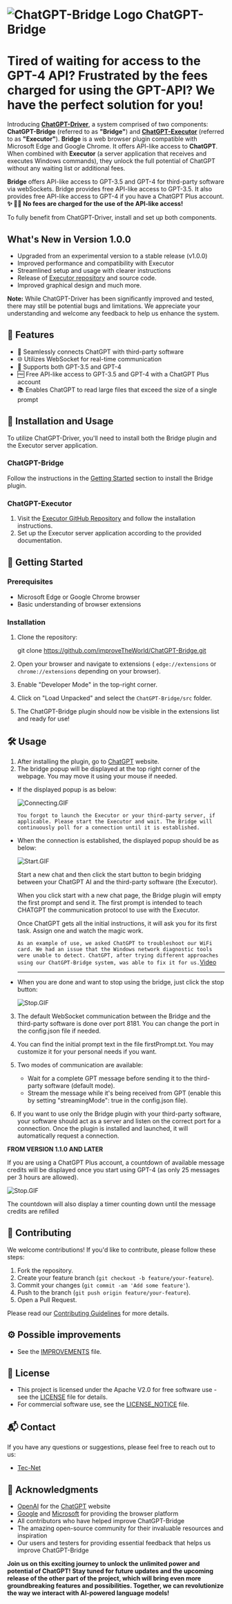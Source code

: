 # ![ChatGPT-Bridge Logo](./src/assets/Logo/logo.png) **ChatGPT-Bridge**

# Tired of waiting for access to the GPT-4 API? Frustrated by the fees charged for using the GPT-API? We have the perfect solution for you!

Introducing **[ChatGPT-Driver](https://youtu.be/9fCtMJQxQ4c)**, a system comprised of two components: **ChatGPT-Bridge** (referred to as **"Bridge"**) and **[ChatGPT-Executor](https://github.com/improveTheWorld/ChatGPT-Executor)**  (referred to as **"Executor"**).
**Bridge** is a web browser plugin compatible with Microsoft Edge and Google Chrome. It offers API-like access to **ChatGPT**. When combined with **Executor** (a server application that receives and executes Windows commands), they unlock the full potential of ChatGPT without any waiting list or additional fees.

**Bridge** offers API-like access to GPT-3.5 and GPT-4 for third-party software via webSockets.
Bridge provides free API-like access to GPT-3.5. It also provides free API-like access to GPT-4 if you have a ChatGPT Plus account.
**✨ 🎉🌟 No fees are charged for the use of the API-like access!**

To fully benefit from ChatGPT-Driver, install and set up both components.

## What's New in Version 1.0.0

- Upgraded from an experimental version to a stable release (v1.0.0)
- Improved performance and compatibility with Executor
- Streamlined setup and usage with clearer instructions
- Release of [Executor repository](https://github.com/improveTheWorld/ChatGPT-Executor.git) and source code.
- Improved graphical design and much more.

**Note:** While ChatGPT-Driver has been significantly improved and tested, there may still be potential bugs and limitations. We appreciate your understanding and welcome any feedback to help us enhance the system.

## 🌟 Features

- 🔗 Seamlessly connects ChatGPT with third-party software
- 🌐 Utilizes WebSocket for real-time communication
- 🤖 Supports both GPT-3.5 and GPT-4
- 🆓 Free API-like access to GPT-3.5 and GPT-4 with a ChatGPT Plus account
- 📚 Enables ChatGPT to read large files that exceed the size of a single prompt

## 🔧 Installation and Usage

To utilize ChatGPT-Driver, you'll need to install both the Bridge plugin and the Executor server application.

### ChatGPT-Bridge

Follow the instructions in the [Getting Started](https://github.com/improveTheWorld/ChatGPT-Bridge#getting-started) section to install the Bridge plugin.

### ChatGPT-Executor

1. Visit the [Executor GitHub Repository](https://github.com/improveTheWorld/ChatGPT-Executor) and follow the installation instructions.
2. Set up the Executor server application according to the provided documentation.

## 🚀 Getting Started

### Prerequisites

- Microsoft Edge or Google Chrome browser
- Basic understanding of browser extensions

### Installation

1. Clone the repository:

   git clone https://github.com/improveTheWorld/ChatGPT-Bridge.git
   
2. Open your browser and navigate to extensions ( `edge://extensions` or `chrome://extensions` depending on your browser).
3. Enable "Developer Mode" in the top-right corner.
4. Click on "Load Unpacked" and select the `ChatGPT-Bridge/src` folder.
5. The ChatGPT-Bridge plugin should now be visible in the extensions list and ready for use!

## 🛠️ Usage

1. After installing the plugin, go to [ChatGPT](https://chat.openai.com/chat) website.
2. The bridge popup will be displayed at the top right corner of the webpage. You may move it using your mouse if needed.

* If the displayed popup is as below:

  ![Connecting.GIF](./src/assets/Usage/Connecting.GIF)

  `You forgot to launch the Executor or your third-party server, if applicable. Please start the Executor and wait. The Bridge will continuously poll for a connection until it is established.`
* When the connection is established, the displayed popup should be as below:

  ![Start.GIF](./src/assets/Usage/Start.GIF)

  Start a new chat and then click the start button to begin bridging between your ChatGPT AI and the third-party software (the Executor).

  When you click start with a new chat page, the Bridge plugin will empty the first prompt and send it. The first prompt is intended to teach CHATGPT the communication protocol to use with the Executor.

  Once ChatGPT gets all the initial instructions, it will ask you for its first task. Assign one and watch the magic work.

  `As an example of use, we asked ChatGPT to troubleshoot our WiFi card. We had an issue that the Windows network diagnostic tools were unable to detect. ChatGPT, after trying different approaches using our ChatGPT-Bridge system, was able to fix it for us.`[Video](https://youtu.be/9fCtMJQxQ4c)

  ---
* When you are done and want to stop using the bridge, just click the stop button:

  ![Stop.GIF](./src/assets/Usage/Stop.GIF)

3. The default WebSocket communication between the Bridge and the third-party software is done over port 8181. You can change the port in the config.json file if needed.
4. You can find the initial prompt text in the file firstPrompt.txt. You may customize it for your personal needs if you want.
5. Two modes of communication are available:

   * Wait for a complete GPT message before sending it to the third-party software (default mode).
   * Stream the message while it's being received from GPT (enable this by setting "streamingMode": true in the config.json file).
6. If you want to use only the Bridge plugin with your third-party software, your software should act as a server and listen on the correct port for a connection. Once the plugin is installed and launched, it will automatically request a connection.

**FROM VERSION 1.1.0 AND LATER**

If you are using a ChatGPT Plus account, a countdown of available message credits will be displayed once you start using GPT-4 (as only 25 messages per 3 hours are allowed).  

  ![Stop.GIF](./src/assets/Usage/CountDown.GIF)

  The countdown will also display a timer counting down until the message credits are refilled

<!-- Documentation
-------------

For more detailed information on how to use ChatGPT-Bridge, please refer to the [Wiki](https://github.com/improveTheWorld/ChatGPT-Bridge/wiki). -->

## 📧 Contributing

We welcome contributions! If you'd like to contribute, please follow these steps:

1. Fork the repository.
2. Create your feature branch (`git checkout -b feature/your-feature`).
3. Commit your changes (`git commit -am 'Add some feature'`).
4. Push to the branch (`git push origin feature/your-feature`).
5. Open a Pull Request.

Please read our [Contributing Guidelines](./CONTRIBUTING.md) for more details.

## ⚙️ Possible improvements

* See the [IMPROVEMENTS](./IMPROVEMENTS.md) file.

## 🔐 License

* This project is licensed under the Apache V2.0 for free software use - see the [LICENSE](./LICENSE-APACHE.txt) file for details.
* For commercial software use, see the [LICENSE\_NOTICE](./LICENSE_NOTICE.md) file.

## 📬 Contact

If you have any questions or suggestions, please feel free to reach out to us:

* [Tec-Net](mailto:tecnet.paris@gmail.com)

<!-- *   [Project Link](https://github.com/improveTheWorld/ChatGPT-Bridge) -->

## 🎉 Acknowledgments

* [OpenAI](https://www.openai.com/) for the [ChatGPT](https://chat.openai.com/chat) website
* [Google](https://www.google.com/chrome/) and [Microsoft](https://www.microsoft.com/en-us/edge) for providing the browser platform
* All contributors who have helped improve ChatGPT-Bridge
* The amazing open-source community for their invaluable resources and inspiration
* Our users and testers for providing essential feedback that helps us improve ChatGPT-Bridge

**Join us on this exciting journey to unlock the unlimited power and potential of ChatGPT! Stay tuned for future updates and the upcoming release of the other part of the project, which will bring even more groundbreaking features and possibilities. Together, we can revolutionize the way we interact with AI-powered language models!**
